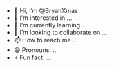 - 👋 Hi, I’m @BryanXmas
- 👀 I’m interested in ...
- 🌱 I’m currently learning ...
- 💞️ I’m looking to collaborate on ...
- 📫 How to reach me ...
- 😄 Pronouns: ...
- ⚡ Fun fact: ...

<!---
BryanXmas/BryanXmas is a ✨ special ✨ repository because its `README.md` (this file) appears on your GitHub profile.
You can click the Preview link to take a look at your changes.
--->
